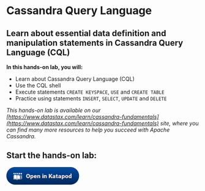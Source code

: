 # Cassandra Query Language

## Learn about essential data definition and manipulation statements in Cassandra Query Language (CQL)

**In this hands-on lab, you will:**
* Learn about Cassandra Query Language (CQL)
* Use the CQL shell
* Execute statements `CREATE KEYSPACE`, `USE` and `CREATE TABLE`
* Practice using statements `INSERT`, `SELECT`, `UPDATE` and `DELETE`

_This hands-on lab is available on our [https://www.datastax.com/learn/cassandra-fundamentals](https://www.datastax.com/learn/cassandra-fundamentals) site, where you can find many more resources to help you succeed with Apache Cassandra._

## Start the hands-on lab:

[![Open in KataPod](https://github.com/DataStax-Academy/katapod-shared-assets/blob/main/images/open-in-katapod.png)](https://gitpod.io/#https://github.com/ArtemChebotko/cassandra-fundamentals-cql/)
